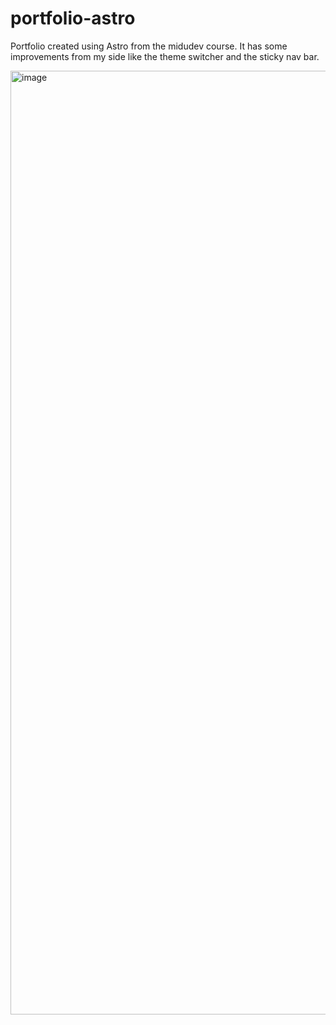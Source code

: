 # portfolio-astro

Portfolio created using Astro from the midudev course. It has some improvements from my side like the theme switcher
and the sticky nav bar.

<img width="1510" alt="image" src="https://github.com/user-attachments/assets/0021cbd9-1557-4253-8447-834f866b7a2f">
